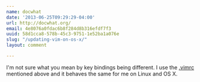 ```yaml
---
name: docwhat
date: '2013-06-25T09:29:29-04:00'
url: http://docwhat.org/
email: 4e8076a0fdac6b8f284d8b316efdf7f3
uuid: 58d1cca8-578b-45c3-9751-1e52ba1a076e
slug: "/updating-vim-on-os-x/"
layout: comment

---
```


I'm not sure what you mean by key bindings being different.  I use the <a href="https://raw.github.com/docwhat/homedir-vim/master/vimrc/.vimrc" rel="nofollow">.vimrc</a> mentioned above and it behaves the same for me on Linux and OS X.
